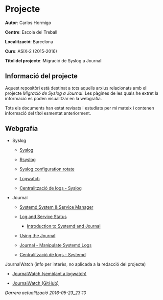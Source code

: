 # Projecte

**Autor**: Carlos Hormigo

**Centre**: Escola del Treball

**Localització**: Barcelona

**Curs**: ASIX-2 (2015-2016)

**Títol del projecte**: Migració de Syslog a Journal


## Informació del projecte
Aquest repositòri està destinat a tots aquells arxius relacionats amb el projecte *Migració de Syslog a Journal*. Les pàgines de les quals he extret la informació es poden visualitzar en la webgrafia.

Tots els documents han estat revisats i estudiats per mi mateix i contenen informació del títol esmentat anteriorment.

## Webgrafia
* Syslog

    * [Syslog](https://en.wikipedia.org/wiki/Syslog)

    * [Rsyslog](https://en.wikipedia.org/wiki/Rsyslog)

    * [Syslog configuration rotate](http://blog.zwiegnet.com/linux-server/configure-logging-openldap-centos-6/)

    * [Logwatch](https://www.digitalocean.com/community/tutorials/how-to-install-and-use-logwatch-log-analyzer-and-reporter-on-a-vps)

    * [Centralització de logs - Syslog](https://access.redhat.com/documentation/en-US/Red_Hat_Enterprise_Linux_OpenStack_Platform/3/html/Installation_and_Configuration_Guide/Configuring_the_rsyslog_Server.html)

* Journal
    
    * [Systemd System & Service Manager](https://www.freedesktop.org/wiki/Software/systemd/)
 
    * [Log and Service Status](http://0pointer.de/blog/projects/systemctl-journal.html)

        * [Introduction to Systemd and Journal](https://docs.google.com/document/u/1/pub?id=1IC9yOXj7j6cdLLxWEBAGRL6wl97tFxgjLUEHIX3MSTs)
   
    * [Using the Journal](http://0pointer.de/blog/projects/journalctl.html)

    * [Journal - Manipulate Systemd Logs](https://www.digitalocean.com/community/tutorials/how-to-use-journalctl-to-view-and-manipulate-systemd-logs)

    * [Centralització de logs - Systemd](http://serverfault.com/questions/758244/how-to-configure-systemd-journal-remote)

JournalWatch (info per interès, no aplicada a la redacció del projecte)

* [JournalWatch (semblant a logwatch)](https://bbs.archlinux.org/viewtopic.php?id=184105)

* [JournalWatch (GitHub)](https://github.com/The-Compiler/journalwatch)


*Darrera actualització 2016-05-23_23:10*
